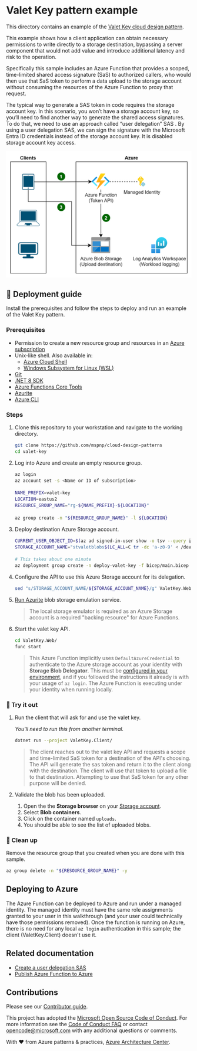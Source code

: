# Valet Key pattern example

This directory contains an example of the [Valet Key cloud design pattern](https://learn.microsoft.com/azure/architecture/patterns/valet-key).

This example shows how a client application can obtain necessary permissions to write directly to a storage destination, bypassing a server component that would not add value and introduce additional latency and risk to the operation.

Specifically this sample includes an Azure Function that provides a scoped, time-limited shared access signature (SaS) to authorized callers, who would then use that SaS token to perform a data upload to the storage account without consuming the resources of the Azure Function to proxy that request.

The typical way to generate a SAS token in code requires the storage account key. In this scenario, you won’t have a storage account key, so you’ll need to find another way to generate the shared access signatures. To do that, we need to use an approach called “user delegation” SAS . By using a user delegation SAS, we can sign the signature with the Microsoft Entra ID credentials instead of the storage account key. It is disabled storage account key access.

![A diagram showing a client connecting to the token API, which in turn gets a SaS token for a storage account, and then the client connects to the storage account with that token.](valet-key-example.png)

## :rocket: Deployment guide

Install the prerequisites and follow the steps to deploy and run an example of the Valet Key pattern.

### Prerequisites

- Permission to create a new resource group and resources in an [Azure subscription](https://azure.com/free)
- Unix-like shell. Also available in:
  - [Azure Cloud Shell](https://shell.azure.com/)
  - [Windows Subsystem for Linux (WSL)](https://learn.microsoft.com/windows/wsl/install)
- [Git](https://git-scm.com/downloads)
- [.NET 8 SDK](https://dotnet.microsoft.com/download/dotnet/8.0)
- [Azure Functions Core Tools](https://learn.microsoft.com/azure/azure-functions/functions-run-local#install-the-azure-functions-core-tools)
- [Azurite](/azure/storage/common/storage-use-azurite)
- [Azure CLI](https://learn.microsoft.com/cli/azure/install-azure-cli)

### Steps

1. Clone this repository to your workstation and navigate to the working directory.

   ```bash
   git clone https://github.com/mspnp/cloud-design-patterns
   cd valet-key
   ```

1. Log into Azure and create an empty resource group.

   ```bash
   az login
   az account set -s <Name or ID of subscription>

   NAME_PREFIX=valet-key
   LOCATION=eastus2
   RESOURCE_GROUP_NAME="rg-${NAME_PREFIX}-${LOCATION}"

   az group create -n "${RESOURCE_GROUP_NAME}" -l ${LOCATION}
   ```

1. Deploy destination Azure Storage account.

   ```bash
   CURRENT_USER_OBJECT_ID=$(az ad signed-in-user show -o tsv --query id)
   STORAGE_ACCOUNT_NAME="stvaletblobs$(LC_ALL=C tr -dc 'a-z0-9' < /dev/urandom | fold -w 7 | head -n 1)"

   # This takes about one minute
   az deployment group create -n deploy-valet-key -f bicep/main.bicep -g "${RESOURCE_GROUP_NAME}" -p storageAccountName=$STORAGE_ACCOUNT_NAME principalId=$CURRENT_USER_OBJECT_ID
   ```

1. Configure the API to use this Azure Storage account for its delegation.

   ```bash
   sed "s/STORAGE_ACCOUNT_NAME/${STORAGE_ACCOUNT_NAME}/g" ValetKey.Web/local.settings.template.json > ValetKey.Web/local.settings.json
   ```

1. [Run Azurite](https://learn.microsoft.com/azure/storage/common/storage-use-azurite#run-azurite) blob storage emulation service.

   > The local storage emulator is required as an Azure Storage account is a required "backing resource" for Azure Functions.

1. Start the valet key API.

   ```bash
   cd ValetKey.Web/
   func start
   ```

   > This Azure Function implicitly uses `DefaultAzureCredential` to authenticate to the Azure storage account as your identity with **Storage Blob Delegator**. This must be [configured in your environment](https://learn.microsoft.com/dotnet/azure/sdk/authentication/?tabs=command-line#exploring-the-sequence-of-defaultazurecredential-authentication-methods), and if you followed the instructions it already is with your usage of `az login`. The Azure Function is executing under your identity when running locally.

### :checkered_flag: Try it out

1. Run the client that will ask for and use the valet key.

   _You'll need to run this from another terminal._

   ```bash
   dotnet run --project ValetKey.Client/
   ```

   > The client reaches out to the valet key API and requests a scope and time-limited SaS token for a destination of the API's choosing. The API will generate the sas token and return it to the client along with the destination. The client will use that token to upload a file to that destination. Attempting to use that SaS token for any other purpose will be denied.

1. Validate the blob has been uploaded.

   1. Open the the **Storage browser** on your [Storage account](https://portal.azure.com/#browse/Microsoft.Storage%2FStorageAccounts).
   1. Select **Blob containers**.
   1. Click on the container named `uploads`.
   1. You should be able to see the list of uploaded blobs.

### :broom: Clean up

Remove the resource group that you created when you are done with this sample.

```bash
az group delete -n "${RESOURCE_GROUP_NAME}" -y
```

## Deploying to Azure

The Azure Function can be deployed to Azure and run under a managed identity. The managed identity must have the same role assignments granted to your user in this walkthrough (and your user could technically have those permissions removed). Once the function is running on Azure, there is no need for any local `az login` authentication in this sample; the client (ValetKey.Client) doesn't use it.

## Related documentation

- [Create a user delegation SAS](https://learn.microsoft.com/rest/api/storageservices/create-user-delegation-sas)
- [Publish Azure Function to Azure](https://learn.microsoft.com/azure/azure-functions/functions-run-local#publish)

## Contributions

Please see our [Contributor guide](../CONTRIBUTING.md).

This project has adopted the [Microsoft Open Source Code of Conduct](https://opensource.microsoft.com/codeofconduct/). For more information see the [Code of Conduct FAQ](https://opensource.microsoft.com/codeofconduct/faq/) or contact <opencode@microsoft.com> with any additional questions or comments.

With :heart: from Azure patterns & practices, [Azure Architecture Center](https://azure.com/architecture).
